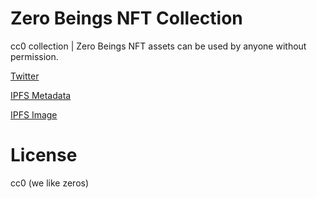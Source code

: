 # Zero Beings NFT Collection

cc0 collection | Zero Beings NFT assets can be used by anyone without permission.

[Twitter](https://twitter.com/Zero_beings)

[IPFS Metadata](https://gateway.pinata.cloud/ipfs/QmTHnDxQ4WQWLu1EkJSBctoJcb9ZQdBc5JpGynuqq7aQj6/1.json)

[IPFS Image](https://gateway.pinata.cloud/ipfs/bafybeigqjv7unyumtznywkh5g6btw4xcjyzj7kg66nsufhbadzn4hcnyyy/00001.png)

# License

cc0 (we like zeros)
